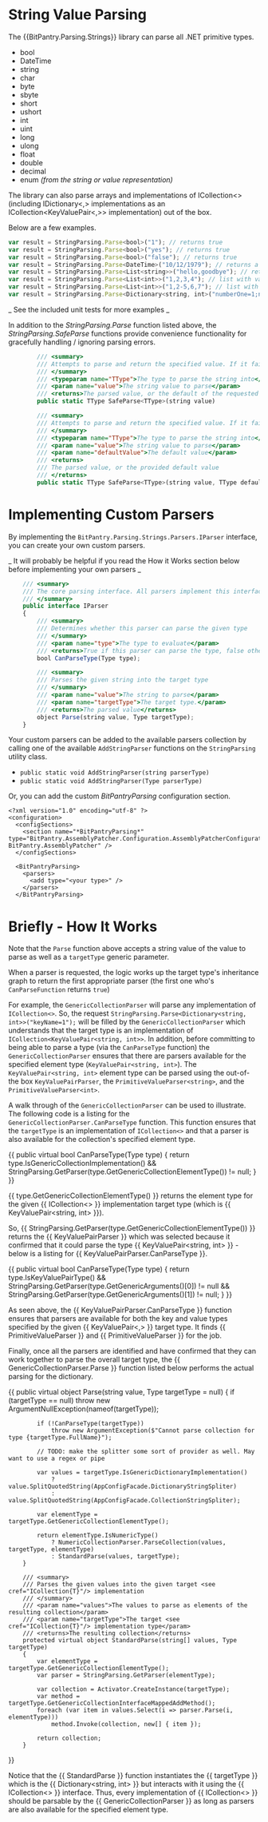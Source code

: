 # String Value Parsing

The {{BitPantry.Parsing.Strings}} library can parse all .NET primitive types.

* bool
* DateTime
* string
* char
* byte
* sbyte
* short
* ushort
* int
* uint
* long
* ulong
* float
* double
* decimal 
* enum _(from the string or value representation)_

The library can also parse arrays and implementations of ICollection<> (including IDictionary<,> implementations as an ICollection<KeyValuePair<,>> implementation) out of the box.

Below are a few examples.

```javascript
var result = StringParsing.Parse<bool>("1"); // returns true
var result = StringParsing.Parse<bool>("yes"); // returns true
var result = StringParsing.Parse<bool>("false"); // returns true
var result = StringParsing.Parse<DateTime>("10/12/1979"); // returns a DateTime
var result = StringParsing.Parse<List<string>>("hello,goodbye"); // returns a list of the given strings
var result = StringParsing.Parse<List<int>>("1,2,3,4"); // list with values 1,2,3,4
var result = StringParsing.Parse<List<int>>("1,2-5,6,7"); // list with values 1,2,3,4,5,6,7
var result = StringParsing.Parse<Dictionary<string, int>("numberOne=1;numberTwo=2"); // Dictionary with two KeyValuePairs
```

_ See the included unit tests for more examples _

In addition to the _StringParsing.Parse_ function listed above, the _StringParsing.SafeParse_ functions provide convenience functionality for gracefully handling / ignoring parsing errors.

```javascript
        /// <summary>
        /// Attempts to parse and return the specified value. If it fails, the default value of the requested type is returned
        /// </summary>
        /// <typeparam name="TType">The type to parse the string into</typeparam>
        /// <param name="value">The string value to parse</param>
        /// <returns>The parsed value, or the default of the requested type</returns>
        public static TType SafeParse<TType>(string value)
```

```javascript
        /// <summary>
        /// Attempts to parse and return the specified value. If it fails, the provided default value is returned
        /// </summary>
        /// <typeparam name="TType">The type to parse the string into</typeparam>
        /// <param name="value">The string value to parse</param>
        /// <param name="defaultValue">The default value</param>
        /// <returns>
        /// The parsed value, or the provided default value
        /// </returns>
        public static TType SafeParse<TType>(string value, TType defaultValue)
```

# Implementing Custom Parsers
By implementing the `BitPantry.Parsing.Strings.Parsers.IParser` interface, you can create your own custom parsers.

_ It will probably be helpful if you read the How it Works section below before implementing your own parsers _

```javascript
    /// <summary>
    /// The core parsing interface. All parsers implement this interface.
    /// </summary>
    public interface IParser
    {
        /// <summary>
        /// Determines whether this parser can parse the given type
        /// </summary>
        /// <param name="type">The type to evaluate</param>
        /// <returns>True if this parser can parse the type, false otherwords</returns>
        bool CanParseType(Type type);

        /// <summary>
        /// Parses the given string into the target type
        /// </summary>
        /// <param name="value">The string to parse</param>
        /// <param name="targetType">The target type.</param>
        /// <returns>The parsed value</returns>
        object Parse(string value, Type targetType);
    }
```

Your custom parsers can be added to the available parsers collection by calling one of the available `AddStringParser` functions on the `StringParsing` utility class.

* `public static void AddStringParser(string parserType)`
* `public static void AddStringParser(Type parserType)`

Or, you can add the custom _BitPantryParsing_ configuration section.

```
<?xml version="1.0" encoding="utf-8" ?>
<configuration>
  <configSections>
    <section name="*BitPantryParsing*" type="BitPantry.AssemblyPatcher.Configuration.AssemblyPatcherConfiguration, BitPantry.AssemblyPatcher" />
  </configSections>
```

```
  <BitPantryParsing>
    <parsers>
      <add type="<your type>" />
    </parsers>
  </BitPantryParsing>
```

# Briefly - How It Works
Note that the `Parse` function above accepts a string value of the value to parse as well as a `targetType` generic parameter. 

When a parser is requested, the logic works up the target type's inheritance graph to return the first appropriate parser (the first one who's ` CanParseFunction ` returns ` true `)

For example, the ` GenericCollectionParser ` will parse any implementation of ` ICollection<>`. So, the request ` StringParsing.Parse<Dictionary<string, int>>("keyName=1"); ` will be filled by the ` GenericCollectionParser ` which understands that the target type is an implementation of ` ICollection<KeyValuePair<string, int>> `. In addition, before committing to being able to parse a type (via the ` CanParseType ` function) the ` GenericCollectionParser ` ensures that there are parsers available for the specified element type (`KeyValuePair<string, int>`). The ` KeyValuePair<string, int> ` element type can be parsed using the out-of-the box ` KeyValuePairParser `, the ` PrimitiveValueParser<string> `, and the ` PrimitiveValueParser<int> `. 

A walk through of the ` GenericCollectionParser ` can be used to illustrate. The following code is a listing for the ` GenericCollectionParser.CanParseType ` function. This function ensures that the ` targetType ` is an implementation of ` ICollection<> ` and that a parser is also available for the collection's specified element type.

{{
        public virtual bool CanParseType(Type type)
        {
            return type.IsGenericCollectionImplementation() &&
                   StringParsing.GetParser(type.GetGenericCollectionElementType()) != null;
        }
}}

{{ type.GetGenericCollectionElementType() }} returns the element type for the given {{ ICollection<> }} implementation target type (which is {{ KeyValuePair<string, int> }}).

So, {{ StringParsing.GetParser(type.GetGenericCollectionElementType()) }} returns the {{ KeyValuePairParser }} which was selected because it confirmed that it could parse the type {{ KeyValuePair<string, int> }} - below is a listing for {{ KeyValuePairParser.CanParseType }}.

{{
        public virtual bool CanParseType(Type type)
        {
            return
                type.IsKeyValuePairType() &&
                StringParsing.GetParser(type.GetGenericArguments()[0]) != null &&
                StringParsing.GetParser(type.GetGenericArguments()[1]) != null;
        }
}}

As seen above, the {{ KeyValuePairParser.CanParseType }} function ensures that parsers are available for both the key and value types specified by the given {{ KeyValuePair<,> }} target type. It finds {{ PrimitiveValueParser<string> }} and {{ PrimitiveValueParser<int> }} for the job.

Finally, once all the parsers are identified and have confirmed that they can work together to parse the overall target type, the {{ GenericCollectionParser.Parse }} function listed below performs the actual parsing for the dictionary.

{{
        public virtual object Parse(string value, Type targetType = null)
        {
            if (targetType == null) throw new ArgumentNullException(nameof(targetType));

            if (!CanParseType(targetType))
                throw new ArgumentException($"Cannot parse collection for type {targetType.FullName}");

            // TODO: make the splitter some sort of provider as well. May want to use a regex or pipe

            var values = targetType.IsGenericDictionaryImplementation()
                ? value.SplitQuotedString(AppConfigFacade.DictionaryStringSpliter)
                : value.SplitQuotedString(AppConfigFacade.CollectionStringSpliter);

            var elementType = targetType.GetGenericCollectionElementType();

            return elementType.IsNumericType() 
                ? NumericCollectionParser.ParseCollection(values, targetType, elementType) 
                : StandardParse(values, targetType); 
        }

        /// <summary>
        /// Parses the given values into the given target <see cref="ICollection{T}"/> implementation
        /// </summary>
        /// <param name="values">The values to parse as elements of the resulting collection</param>
        /// <param name="targetType">The target <see cref="ICollection{T}"/> implementation type</param>
        /// <returns>The resulting collection</returns>
        protected virtual object StandardParse(string[] values, Type targetType)
        {
            var elementType = targetType.GetGenericCollectionElementType();
            var parser = StringParsing.GetParser(elementType);

            var collection = Activator.CreateInstance(targetType);
            var method = targetType.GetGenericCollectionInterfaceMappedAddMethod();
            foreach (var item in values.Select(i => parser.Parse(i, elementType)))
                method.Invoke(collection, new[] { item });

            return collection;
        }
}}

Notice that the {{ StandardParse }} function instantiates the {{ targetType }} which is the {{ Dictionary<string, int> }} but interacts with it using the {{ ICollection<> }} interface. Thus, every implementation of {{ ICollection<> }} should be parsable by the {{ GenericCollectionParser }} as long as parsers are also available for the specified element type.


